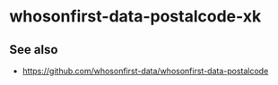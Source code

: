 # whosonfirst-data-postalcode-xk

## See also

* https://github.com/whosonfirst-data/whosonfirst-data-postalcode
